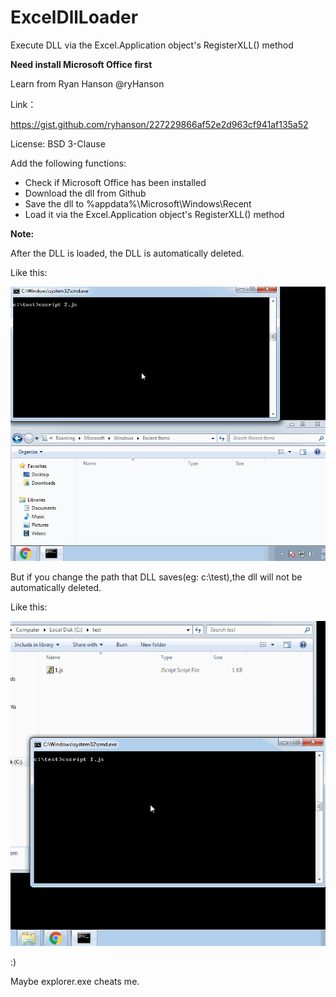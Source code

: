 # ExcelDllLoader
Execute DLL via the Excel.Application object's RegisterXLL() method

**Need install Microsoft Office first**

Learn from Ryan Hanson‏ @ryHanson

Link：

https://gist.github.com/ryhanson/227229866af52e2d963cf941af135a52

License: BSD 3-Clause

Add the following functions:

- Check if Microsoft Office has been installed
- Download the dll from Github
- Save the dll to %appdata%\Microsoft\Windows\Recent
- Load it via the Excel.Application object's RegisterXLL() method

**Note:**

After the DLL is loaded, the DLL is automatically deleted.

Like this:

![Alt text](https://raw.githubusercontent.com/3gstudent/ExcelDllLoader/master/1.gif)

But if you change the path that DLL saves(eg: c:\test),the dll will not be automatically deleted.

Like this:

![Alt text](https://raw.githubusercontent.com/3gstudent/ExcelDllLoader/master/2.gif)

:)

Maybe explorer.exe cheats me.


